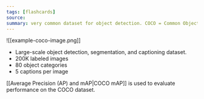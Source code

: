 ```yaml
---
tags: [flashcards]
source:
summary: very common dataset for object detection. COCO = Common Objects in COntext
---
```


![[example-coco-image.png]]

- Large-scale object detection, segmentation, and captioning dataset.
- 200K labeled images
- 80 object categories
- 5 captions per image

[[Average Precision (AP) and mAP|COCO mAP]] is used to evaluate performance on the COCO dataset. 